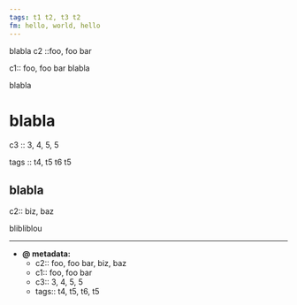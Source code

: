 ```yaml
---
tags: t1 t2, t3 t2
fm: hello, world, hello
---
```


blabla
c2 ::foo, foo bar


c1:: foo, foo bar
blabla


blabla

# blabla

c3 :: 3, 4, 5, 5

tags :: t4, t5 t6 t5

## blabla

c2:: biz, baz

blibliblou

---
- **@ metadata:**
    - c2:: foo, foo bar, biz, baz
    - c1:: foo, foo bar
    - c3:: 3, 4, 5, 5
    - tags:: t4, t5, t6, t5
